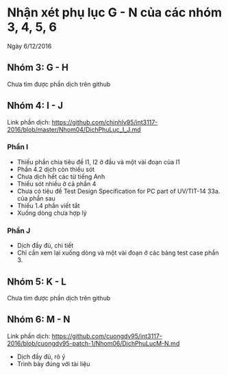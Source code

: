 # Nhận xét phụ lục G - N của các nhóm 3, 4, 5, 6
Ngày 6/12/2016

## Nhóm 3: G - H
Chưa tìm được phần dịch trên github

## Nhóm 4: I - J
Link phần dịch: https://github.com/chinhlv95/int3117-2016/blob/master/Nhom04/DichPhuLuc_I_J.md
### Phần I
- Thiếu phần chia tiêu đề I1, I2 ở đầu và một vài đoạn của I1
- Phần 4.2 dịch còn thiếu sót 
- Chưa dịch hết các từ tiếng Anh
- Thiếu sót nhiều ở cả phần 4
- Chưa có tiêu đề Test Design Specification for PC part of UV/TIT-14 33a. của phần sau
- Thiếu 1.4 phần viết tắt
- Xuống dòng chưa hợp lý

### Phần J
- Dịch đầy đủ, chi tiết
- Chỉ cần xem lại xuống dòng và một vài đoạn ở các bảng test case phần 3.

## Nhóm 5: K - L
Chưa tìm được phần dịch trên github

## Nhóm 6: M - N
Link phần dịch: https://github.com/cuongdv95/int3117-2016/blob/cuongdv95-patch-1/Nhom06/DichPhuLucM-N.md
- Dịch đầy đủ, rõ ý
- Trình bày đúng với tài liệu
